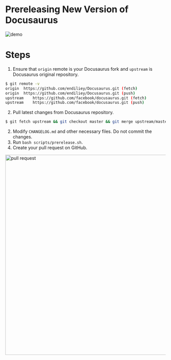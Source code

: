 # Prereleasing New Version of Docusaurus

![demo](http://res.cloudinary.com/rengorum/image/upload/v1533297353/demo.gif)

# Steps

1. Ensure that `origin` remote is your Docusaurus fork and `upstream` is Docusaurus original repository.

```bash
$ git remote -v
origin	https://github.com/endiliey/Docusaurus.git (fetch)
origin	https://github.com/endiliey/Docusaurus.git (push)
upstream    https://github.com/facebook/docusaurus.git (fetch)
upstream    https://github.com/facebook/docusaurus.git (push)
```

2. Pull latest changes from Docusaurus repository.

```bash
$ git fetch upstream && git checkout master && git merge upstream/master
```

2. Modify `CHANGELOG.md` and other necessary files. Do not commit the changes.
3. Run `bash scripts/prerelease.sh`.
4. Create your pull request on GitHub.

<img width="629" alt="pull request" src="https://user-images.githubusercontent.com/17883920/43393765-ccb050ac-942a-11e8-94e8-d585034fa064.PNG">

